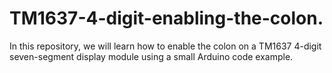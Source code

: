 # TM1637-4-digit-enabling-the-colon.

In this repository, we will learn how to enable the colon on a TM1637 4-digit seven-segment display module using a small Arduino code example.
